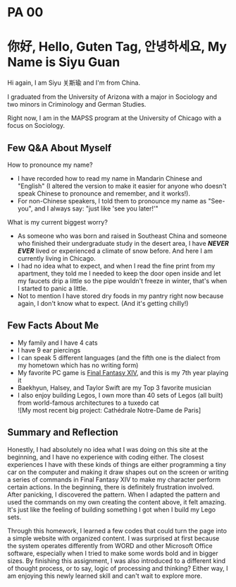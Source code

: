 # PA 00


# 你好, Hello, Guten Tag, 안녕하세요,  My Name is Siyu Guan
Hi again, I am Siyu 关斯瑜 and I'm from China. 

I graduated from the University of Arizona with a major in Sociology and two minors in Criminology and German Studies. 

Right now, I am in the MAPSS program at the University of Chicago with a focus on Sociology.

## Few Q&A About Myself
How to pronounce my name?
* I have recorded how to read my name in Mandarin Chinese and "English" (I altered the version to make it easier for anyone who doesn't speak Chinese to pronounce and remember, and it works!).
* For non-Chinese speakers, I told them to pronounce my name as "See-you", and I always say: "just like 'see you later!'"

What is my current biggest worry?
* As someone who was born and raised in Southeast China and someone who finished their undergraduate study in the desert area, I have ***NEVER EVER*** lived or experienced a climate of snow before. And here I am currently living in Chicago.
* I had no idea what to expect, and when I read the fine print from my apartment, they told me I needed to keep the door open inside and let my faucets drip a little so the pipe wouldn't freeze in winter, that's when I started to panic a little.
* Not to mention I have stored dry foods in my pantry right now because again, I don't know what to expect. (And it's getting chilly!)

## Few Facts About Me
* My family and I have 4 cats
* I have 9 ear piercings
* I can speak 5 different languages (and the fifth one is the dialect from my hometown which has no writing form)
* My favorite PC game is [Final Fantasy XIV](https://na.finalfantasyxiv.com/), and this is my 7th year playing it
* Baekhyun, Halsey, and Taylor Swift are my Top 3 favorite musician
* I also enjoy building Legos, I own more than 40 sets of Legos (all built) from world-famous architectures to a tuxedo cat <br>
![My most recent big project: Cathédrale Notre-Dame de Paris]


## Summary and Reflection 
Honestly, I had absolutely no idea what I was doing on this site at the beginning, and I have no experience with coding either. The closest experiences I have with these kinds of things are either programming a tiny car on the computer and making it draw shapes out on the screen or writing a series of commands in Final Fantasy XIV to make my character perform certain actions. In the beginning, there is definitely frustration involved. After panicking, I discovered the pattern. When I adapted the pattern and used the commands on my own creating the content above, it felt amazing. It's just like the feeling of building something I got when I build my Lego sets.

Through this homework, I learned a few codes that could turn the page into a simple website with organized content. I was surprised at first because the system operates differently from WORD and other Microsoft Office software, especially when I tried to make some words bold and in bigger sizes. By finishing this assignment, I was also introduced to a different kind of thought process, or to say, logic of processing and thinking? Either way, I am enjoying this newly learned skill and can't wait to explore more.

